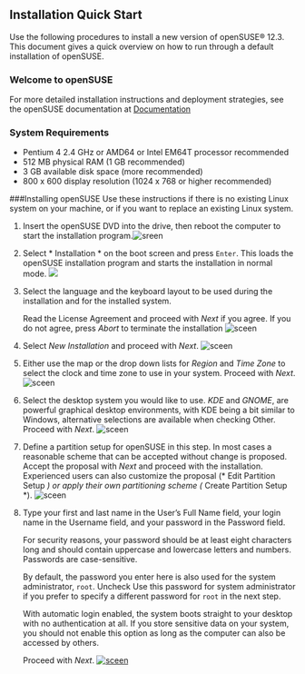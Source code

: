 ## Installation Quick Start
Use the following procedures to install a new version of openSUSE® 12.3. This document gives a quick overview on how to run through a default installation of openSUSE.

### Welcome to openSUSE
For more detailed installation instructions and deployment strategies, see the openSUSE documentation at [Documentation](http://doc.opensuse.org/)

### System Requirements
* Pentium 4 2.4 GHz or AMD64 or Intel EM64T processor recommended
* 512 MB physical RAM (1 GB recommended)
* 3 GB available disk space (more recommended)
* 800 x 600 display resolution (1024 x 768 or higher recommended)

###Installing openSUSE
Use these instructions if there is no existing Linux system on your machine, or if you want to replace an existing Linux system.

1. Insert the openSUSE DVD into the drive, then reboot the computer to start the installation program.![sreen](../images/1.jpg)
2. Select * Installation * on the boot screen and press `Enter`. This loads the openSUSE installation program and starts the installation in normal mode.
![](../images/1.2.png)

3. Select the language and the keyboard layout to be used during the installation and for the installed system.

    Read the License Agreement and proceed with *Next* if you agree. If you do not agree, press *Abort* to terminate the installation ![sceen](../images/1.3.png)

4. Select *New Installation* and proceed with *Next*.
![sceen](../images/1.4.png)

5. Either use the map or the drop down lists for *Region* and *Time Zone* to select the clock and time zone to use in your system. Proceed with *Next*.
![sceen](../images/1.5.png)

6. Select the desktop system you would like to use. *KDE* and *GNOME*, are powerful graphical desktop environments, with KDE being a bit similar to Windows, alternative selections are available when checking Other. Proceed with *Next*.
![sceen](../images/1.6.png)

7. Define a partition setup for openSUSE in this step. In most cases a reasonable scheme that can be accepted without change is proposed. Accept the proposal with *Next* and proceed with the installation. Experienced users can also customize the proposal (* Edit Partition Setup *) or apply their own partitioning scheme (* Create Partition Setup *).
![sceen](../images/1.7.png)

8.  Type your first and last name in the User’s Full Name field, your login name in the Username field, and your password in the Password field.

    For security reasons, your password should be at least eight characters long and should contain uppercase and lowercase letters and numbers. Passwords are case-sensitive.

    By default, the password you enter here is also used for the system administrator, `root`. Uncheck Use this password for system administrator if you prefer to specify a different password for `root` in the next step.

    With automatic login enabled, the system boots straight to your desktop with no authentication at all. If you store sensitive data on your system, you should not enable this option as long as the computer can also be accessed by others.

    Proceed with *Next*.
[![sceen](./images/1.8.png)](./images/1.8.png)
